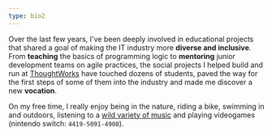 ```yaml
---
type: bio2
---
```


Over the last few years, I've been deeply involved in educational projects
that shared a goal of making the IT industry more **diverse and inclusive**.
From **teaching** the basics of programming logic to **mentoring**
junior development teams on agile practices,
the social projects I helped build and run at
[ThoughtWorks](https://www.thoughtworks.com/aceleradora) have touched
dozens of students, paved the way for the first steps of some of them
into the industry and made me discover a new **vocation**.

On my free time, I really enjoy being in the nature, riding a bike,
swimming in and outdoors,
listening to a [wild variety of music](https://open.spotify.com/user/fernandomachado90)
and playing videogames (nintendo switch: `4419-5091-4908`).
